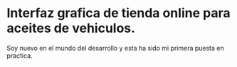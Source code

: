 # Interfaz grafica de tienda online para aceites de vehiculos.
Soy nuevo en el mundo del desarrollo y esta ha sido mi primera puesta en practica. 
